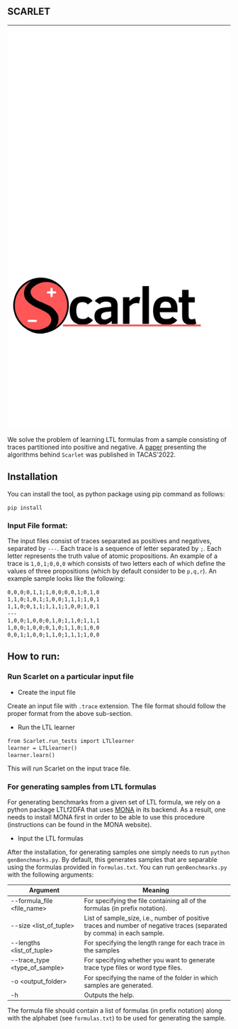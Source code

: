 ## SCARLET 
---

![](scarlet-logo.png)

We solve the problem of learning LTL formulas from a sample consisting of traces partitioned into positive and negative.
A [paper](https://link.springer.com/chapter/10.1007/978-3-030-99524-9_14) presenting the algorithms behind `Scarlet` was published in TACAS'2022.

## Installation

You can install the tool, as python package using pip command as follows:

```
pip install
```

### Input File format:

The input files consist of traces separated as positives and negatives, separated by `---`.
Each trace is a sequence of letter separated by `;`. Each letter represents the truth value of atomic propositions.
An example of a trace is `1,0,1;0,0,0` which consists of two letters each of which define the values of three propositions (which by default consider to be `p,q,r`). An example sample looks like the following:
```
0,0,0;0,1,1;1,0,0;0,0,1;0,1,0
1,1,0;1,0,1;1,0,0;1,1,1;1,0,1
1,1,0;0,1,1;1,1,1;1,0,0;1,0,1
---
1,0,0;1,0,0;0,1,0;1,1,0;1,1,1
1,0,0;1,0,0;0,1,0;1,1,0;1,0,0
0,0,1;1,0,0;1,1,0;1,1,1;1,0,0
```

## How to run:

### Run Scarlet on a particular input file

* Create the input file

Create an input file with `.trace` extension. The file format should follow the proper format from the above sub-section.

* Run the LTL learner
```
from Scarlet.run_tests import LTLlearner
learner = LTLlearner()
learner.learn()
```
This will run Scarlet on the input trace file.

### For generating samples from LTL formulas

For generating benchmarks from a given set of LTL formula, we rely on a python package LTLf2DFA that uses [MONA](https://www.brics.dk/mona/) in its backend. 
As a result, one needs to install MONA first in order to be able to use this procedure (instructions can be found in the MONA website).

* Input the LTL formulas



After the installation, for generating samples one simply needs to run `python genBenchmarks.py`. By default, this generates samples that are separable using the formulas provided in `formulas.txt`. You can run `genBenchmarks.py` with the following arguments:

|Argument        |Meaning
|----------------|------------------------------
|--formula_file <file_name>| For specifying the file containing all of the formulas (in prefix notation).
|--size <list_of_tuple>| List of sample_size, i.e., number of positive traces and number of negative traces (separated by comma) in each sample.  
|--lengths <list_of_tuple>| For specifying the length range for each trace in the samples 
|--trace_type <type_of_sample> | For specifying whether you want to generate trace type files or word type files.
|-o <output_folder>| For specifying the name of the folder in which samples are generated.
|-h | Outputs the help.

The formula file should contain a list of formulas (in prefix notation) along with the alphabet (see `formulas.txt`) to be used for generating the sample.